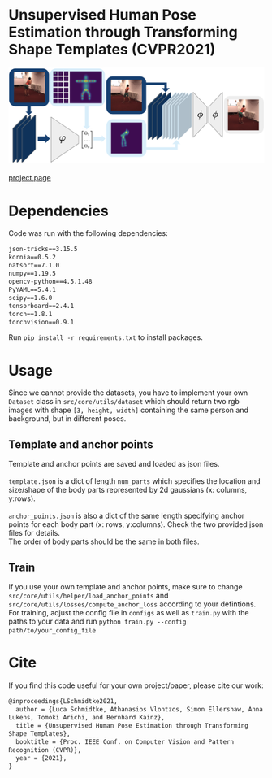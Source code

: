 # Unsupervised Human Pose Estimation through Transforming Shape Templates (CVPR2021)
![alt text](method_figure.png)
<br>
<br>
[project page](infamtmotion.github.io)


# Dependencies
Code was run with the following dependencies:
```
json-tricks==3.15.5
kornia==0.5.2
natsort==7.1.0
numpy==1.19.5
opencv-python==4.5.1.48
PyYAML==5.4.1
scipy==1.6.0
tensorboard==2.4.1
torch==1.8.1
torchvision==0.9.1
```
Run ```pip install -r requirements.txt``` to install packages.

# Usage
Since we cannot provide the datasets, you have to implement your own ```Dataset``` class in ```src/core/utils/dataset``` which should return two rgb images with shape ```[3, height, width]``` containing the same person and background, but in different poses.
<br>
## Template and anchor points
Template and anchor points are saved and loaded as json files. <br>
<br>
```template.json``` is a dict of length ```num_parts``` which specifies the location and size/shape of the body parts represented by 2d gaussians (x: columns, y:rows). <br>
<br>
```anchor_points.json``` is also a dict of the same length specifying anchor points for each body part (x: rows, y:columns).
Check the two provided json files for details. <br>
The order of body parts should be the same in both files.
<br>
## Train
If you use your own template and anchor points, make sure to change ```src/core/utils/helper/load_anchor_points``` and ```src/core/utils/losses/compute_anchor_loss``` according to your defintions.
For training, adjust the config file in ```configs``` as well as ```train.py``` with the paths to your data and run ```python train.py --config path/to/your_config_file```

# Cite
If you find this code useful for your own project/paper, please cite our work:
<br>
```
@inproceedings{LSchmidtke2021,
  author = {Luca Schmidtke, Athanasios Vlontzos, Simon Ellershaw, Anna Lukens, Tomoki Arichi, and Bernhard Kainz},
  title = {Unsupervised Human Pose Estimation through Transforming Shape Templates},
  booktitle = {Proc. IEEE Conf. on Computer Vision and Pattern Recognition (CVPR)},
  year = {2021},
}
```

